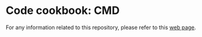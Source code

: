 # Code cookbook: CMD
For any information related to this repository, please refer to this [web page](https://www.simboli.eu/cookbook_CMD.html).

